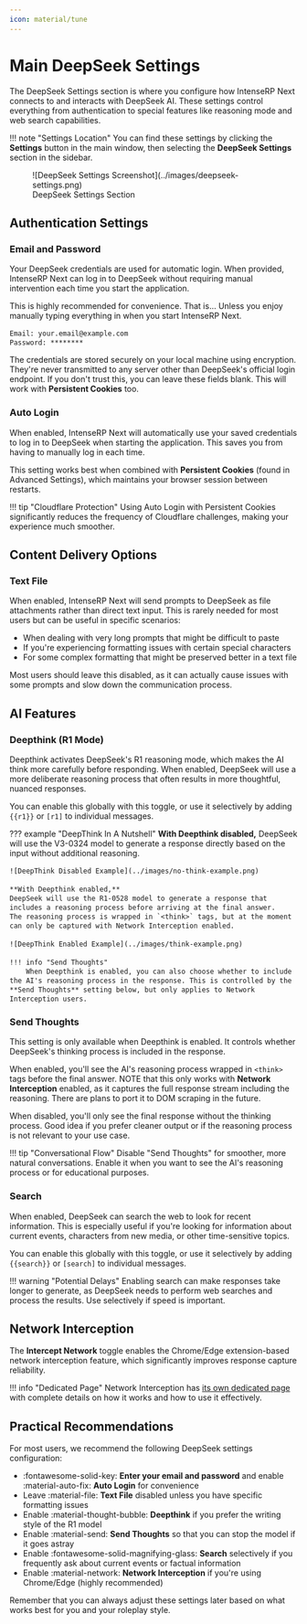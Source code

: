```yaml
---
icon: material/tune
---
```


# Main DeepSeek Settings

The DeepSeek Settings section is where you configure how IntenseRP Next connects to and interacts with DeepSeek AI. These settings control everything from authentication to special features like reasoning mode and web search capabilities.

!!! note "Settings Location"
    You can find these settings by clicking the **Settings** button in the main window, then selecting the **DeepSeek Settings** section in the sidebar.

<figure markdown="span">
    ![DeepSeek Settings Screenshot](../images/deepseek-settings.png)
    <figcaption>DeepSeek Settings Section</figcaption>
</figure>

## Authentication Settings

### Email and Password

Your DeepSeek credentials are used for automatic login. When provided, IntenseRP Next can log in to DeepSeek without requiring manual intervention each time you start the application.

This is highly recommended for convenience. That is... Unless you enjoy manually typing everything in when you start IntenseRP Next.

```
Email: your.email@example.com
Password: ********
```

The credentials are stored securely on your local machine using encryption. They're never transmitted to any server other than DeepSeek's official login endpoint. If you don't trust this, you can leave these fields blank. This will work with **Persistent Cookies** too.

### Auto Login

When enabled, IntenseRP Next will automatically use your saved credentials to log in to DeepSeek when starting the application. This saves you from having to manually log in each time.

This setting works best when combined with **Persistent Cookies** (found in Advanced Settings), which maintains your browser session between restarts.

!!! tip "Cloudflare Protection"
    Using Auto Login with Persistent Cookies significantly reduces the frequency of Cloudflare challenges, making your experience much smoother.

## Content Delivery Options

### Text File

When enabled, IntenseRP Next will send prompts to DeepSeek as file attachments rather than direct text input. This is rarely needed for most users but can be useful in specific scenarios:

- When dealing with very long prompts that might be difficult to paste
- If you're experiencing formatting issues with certain special characters
- For some complex formatting that might be preserved better in a text file

Most users should leave this disabled, as it can actually cause issues with some prompts and slow down the communication process.

## AI Features

### Deepthink (R1 Mode)

Deepthink activates DeepSeek's R1 reasoning mode, which makes the AI think more carefully before responding. When enabled, DeepSeek will use a more deliberate reasoning process that often results in more thoughtful, nuanced responses.

You can enable this globally with this toggle, or use it selectively by adding `{{r1}}` or `[r1]` to individual messages.

??? example "DeepThink In A Nutshell"
    **With Deepthink disabled,**
    DeepSeek will use the V3-0324 model to generate a response directly based on the input without additional reasoning.

    ![DeepThink Disabled Example](../images/no-think-example.png)

    **With Deepthink enabled,**
    DeepSeek will use the R1-0528 model to generate a response that includes a reasoning process before arriving at the final answer.
    The reasoning process is wrapped in `<think>` tags, but at the moment can only be captured with Network Interception enabled.

    ![DeepThink Enabled Example](../images/think-example.png)

    !!! info "Send Thoughts"
        When Deepthink is enabled, you can also choose whether to include the AI's reasoning process in the response. This is controlled by the **Send Thoughts** setting below, but only applies to Network Interception users.

### Send Thoughts

This setting is only available when Deepthink is enabled. It controls whether DeepSeek's thinking process is included in the response.

When enabled, you'll see the AI's reasoning process wrapped in `<think>` tags before the final answer. NOTE that this only works with **Network Interception** enabled, as it captures the full response stream including the reasoning. There are plans to port it to DOM scraping in the future.

When disabled, you'll only see the final response without the thinking process. Good idea if you prefer cleaner output or if the reasoning process is not relevant to your use case.

!!! tip "Conversational Flow"
    Disable "Send Thoughts" for smoother, more natural conversations. Enable it when you want to see the AI's reasoning process or for educational purposes.

### Search

When enabled, DeepSeek can search the web to look for recent information. This is especially useful if you're looking for information about current events, characters from new media, or other time-sensitive topics.

You can enable this globally with this toggle, or use it selectively by adding `{{search}}` or `[search]` to individual messages.

!!! warning "Potential Delays"
    Enabling search can make responses take longer to generate, as DeepSeek needs to perform web searches and process the results. Use selectively if speed is important.

## Network Interception

The **Intercept Network** toggle enables the Chrome/Edge extension-based network interception feature, which significantly improves response capture reliability.

!!! info "Dedicated Page"
    Network Interception has [its own dedicated page](network-interception.md) with complete details on how it works and how to use it effectively.

## Practical Recommendations

For most users, we recommend the following DeepSeek settings configuration:

- :fontawesome-solid-key: **Enter your email and password** and enable :material-auto-fix: **Auto Login** for convenience
- Leave :material-file: **Text File** disabled unless you have specific formatting issues
- Enable :material-thought-bubble: **Deepthink** if you prefer the writing style of the R1 model
- Enable :material-send: **Send Thoughts** so that you can stop the model if it goes astray
- Enable :fontawesome-solid-magnifying-glass: **Search** selectively if you frequently ask about current events or factual information
- Enable :material-network: **Network Interception** if you're using Chrome/Edge (highly recommended)

Remember that you can always adjust these settings later based on what works best for you and your roleplay style.